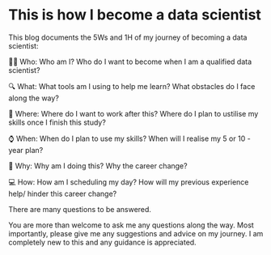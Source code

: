 # This is how I become a data scientist 
This blog documents the 5Ws and 1H of my journey of becoming a data scientist:

👩🏽 Who: Who am I? Who do I want to become when I am a qualified data scientist?

🔍 What: What tools am I using to help me learn? What obstacles do I face along the way?

🌆 Where: Where do I want to work after this? Where do I plan to ustilise my skills once I finish this study?

⌚ When: When do I plan to use my skills? When will I realise my 5 or 10 -year plan?

🔮 Why: Why am I doing this? Why the career change?

💻 How: How am I scheduling my day? How will my previous experience help/ hinder this career change?


There are many questions to be answered. 

You are more than welcome to ask me any questions along the way. Most importantly, please give me any suggestions and advice on my journey. I am completely new to this and any guidance is appreciated. 
